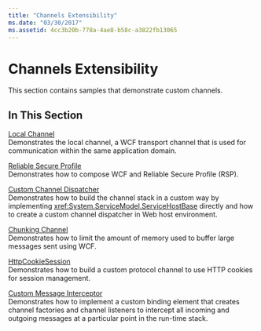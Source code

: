 ```yaml
---
title: "Channels Extensibility"
ms.date: "03/30/2017"
ms.assetid: 4cc3b20b-778a-4ae8-b58c-a3822fb13065
---
```

# Channels Extensibility
This section contains samples that demonstrate custom channels.  
  
## In This Section  
 [Local Channel](local-channel.md)  
 Demonstrates the local channel, a WCF transport channel that is used for communication within the same application domain.  
  
 [Reliable Secure Profile](reliable-secure-profile.md)  
 Demonstrates how to compose WCF and Reliable Secure Profile (RSP).  
  
 [Custom Channel Dispatcher](custom-channel-dispatcher.md)  
 Demonstrates how to build the channel stack in a custom way by implementing <xref:System.ServiceModel.ServiceHostBase> directly and how to create a custom channel dispatcher in Web host environment.  
  
 [Chunking Channel](chunking-channel.md)  
 Demonstrates how to limit the amount of memory used to buffer large messages sent using WCF.
  
 [HttpCookieSession](httpcookiesession.md)  
 Demonstrates how to build a custom protocol channel to use HTTP cookies for session management.  
  
 [Custom Message Interceptor](custom-message-interceptor.md)  
 Demonstrates how to implement a custom binding element that creates channel factories and channel listeners to intercept all incoming and outgoing messages at a particular point in the run-time stack.
